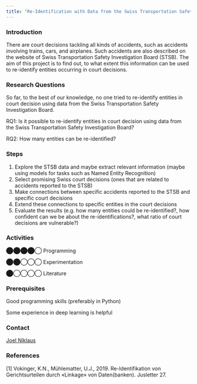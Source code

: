 ```yaml
---
title: "Re-Identification with Data from the Swiss Transportation Safety Investigation Board"
---
```


### Introduction

There are court decisions tackling all kinds of accidents, such as accidents involving trains, cars, and airplanes. Such accidents are also described on the website of Swiss Transportation Safety Investigation Board (STSB). The aim of this project is to find out, to what extent this information can be used to re-identify entities occurring in court decisions.

### Research Questions

So far, to the best of our knowledge, no one tried to re-identify entities in court decision using data from the Swiss Transportation Safety Investigation Board.

RQ1: Is it possible to re-identify entities in court decision using data from the Swiss Transportation Safety Investigation Board?

RQ2: How many entities can be re-identified?

### Steps

1.  Explore the STSB data and maybe extract relevant information (maybe using models for tasks such as Named Entity Recognition)
2.  Select promising Swiss court decisions (ones that are related to accidents reported to the STSB)
3.  Make connections between specific accidents reported to the STSB and specific court decisions
4.  Extend these connections to specific entities in the court decisions
5.  Evaluate the results (e.g. how many entities could be re-identified?, how confident can we be about the re-identifications?, what ratio of court decisions are vulnerable?)

### Activities

⬤⬤⬤⬤◯ Programming

⬤⬤◯◯◯ Experimentation

⬤◯◯◯◯ Literature

### Prerequisites

Good programming skills (preferably in Python)

Some experience in deep learning is helpful

### Contact

[Joel Niklaus](https://www.digitale-nachhaltigkeit.unibe.ch/about_us/persons/niklaus_joel/index_eng.html)

### References

\[1\] Vokinger, K.N., Mühlematter, U.J., 2019. Re-Identifikation von Gerichtsurteilen durch «Linkage» von Daten(banken). Jusletter 27.